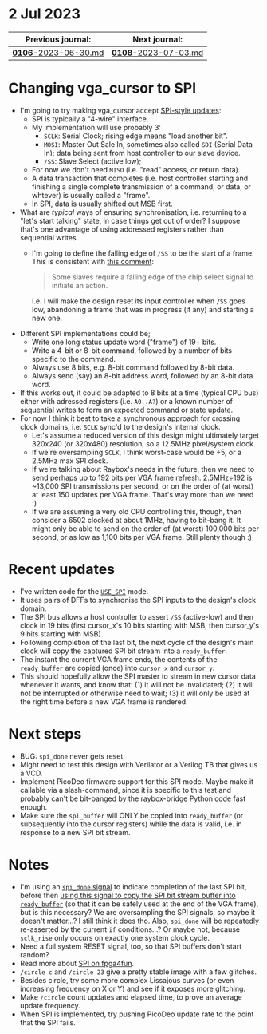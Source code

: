 # 2 Jul 2023

| Previous journal: | Next journal: |
|-|-|
| [**0106**-2023-06-30.md](./0106-2023-06-30.md) | [**0108**-2023-07-03.md](./0108-2023-07-03.md) |

# Changing vga_cursor to SPI

*   I'm going to try making vga_cursor accept [SPI-style updates][SPI]:
    *   SPI is typically a "4-wire" interface.
    *   My implementation will use probably 3:
        *   `SCLK`: Serial Clock; rising edge means "load another bit".
        *   `MOSI`: Master Out Sale In, sometimes also called `SDI` (Serial Data In); data being sent from host controller to our slave device.
        *   `/SS`: Slave Select (active low);
    *   For now we don't need `MISO` (i.e. "read" access, or return data).
    *   A data transaction that completes (i.e. host controller starting and finishing a single
        complete transmission of a command, or data, or whtever) is usually called a "frame".
    *   In SPI, data is usually shifted out MSB first.
*   What are *typical* ways of ensuring synchronisation, i.e. returning to a "let's start talking"
    state, in case things get out of order? I suppose that's one advantage of using addressed
    registers rather than sequential writes.
    *   I'm going to define the falling edge of `/SS` to be the start of a frame.
        This is consistent with [this comment][SSFalling]:
        >   Some slaves require a falling edge of the chip select signal to initiate an action.

        i.e. I will make the design reset its input controller when `/SS` goes low, abandoning a frame
        that was in progress (if any) and starting a new one.
*   Different SPI implementations could be;
    *   Write one long status update word ("frame") of 19+ bits.
    *   Write a 4-bit or 8-bit command, followed by a number of bits specific to the command.
    *   Always use 8 bits, e.g. 8-bit command followed by 8-bit data.
    *   Always send (say) an 8-bit address word, followed by an 8-bit data word.
*   If this works out, it could be adapted to 8 bits at a time (typical CPU bus) either with
    adressed registers (i.e. `A0..A?`) or a known number of sequential writes to form an expected
    command or state update.
*   For now I think it best to take a synchronous approach for crossing clock domains,
    i.e. `SCLK` sync'd to the design's internal clock.
    *   Let's assume a reduced version of this design might ultimately target 320x240 (or 320x480)
        resolution, so a 12.5MHz pixel/system clock.
    *   If we're oversampling `SCLK`, I think worst-case would be &div;5, or a 2.5MHz max SPI clock.
    *   If we're talking about Raybox's needs in the future, then we need to send perhaps up to
        192 bits per VGA frame refresh. 2.5MHz&div;192 is ~13,000 SPI transmissions per second, or
        on the order of (at worst) at least 150 updates per VGA frame. That's way more than we need :)
    *   If we are assuming a very old CPU controlling this, though, then consider a 6502 clocked at
        about 1MHz, having to bit-bang it. It might only be able to send on the order of (at worst)
        100,000 bits per second, or as low as 1,100 bits per VGA frame. Still plenty though :)

# Recent updates

*   I've written code for the [`USE_SPI`] mode.
*   It uses pairs of DFFs to synchronise the SPI inputs to the design's clock domain.
*   The SPI bus allows a host controller to assert `/SS` (active-low) and then clock in 19 bits
    (first cursor_x's 10 bits starting with MSB, then cursor_y's 9 bits starting with MSB).
*   Following completion of the last bit, the next cycle of the design's main clock will copy
    the captured SPI bit stream into a `ready_buffer`.
*   The instant the current VGA frame ends, the contents of the `ready_buffer` are copied (once)
    into `cursor_x` and `cursor_y`.
*   This should hopefully allow the SPI master to stream in new cursor data whenever it wants,
    and know that:
    (1) it will not be invalidated; (2) it will not be interrupted or otherwise need to wait;
    (3) it will only be used at the right time before a new VGA frame is rendered.

# Next steps

*   BUG: `spi_done` never gets reset.
*   Might need to test this design with Verilator or a Verilog TB that gives us a VCD.
*   Implement PicoDeo firmware support for this SPI mode. Maybe make it callable via a
    slash-command, since it is specific to this test and probably can't be bit-banged by 
    the raybox-bridge Python code fast enough.
*   Make sure the `spi_buffer` will ONLY be copied into `ready_buffer` (or subsequently into
    the cursor registers) while the data is valid, i.e. in response to a new SPI bit stream.

# Notes

*   I'm using an [`spi_done` signal][spi_done] to indicate completion of the last SPI bit,
    before then [using this signal to copy the SPI bit stream buffer into `ready_buffer`][SPICopy]
    (so that it can be safely used at the end of the VGA frame), but is this necessary?
    We are oversampling the SPI signals, so maybe it doesn't matter...? I still think it does tho.
    Also, `spi_done` will be repeatedly re-asserted by the current `if` conditions...? Or maybe
    not, because `sclk_rise` only occurs on exactly one system clock cycle.
*   Need a full system RESET signal, too, so that SPI buffers don't start random?
*   Read more about [SPI on fpga4fun](https://www.fpga4fun.com/SPI1.html).
*   `/circle c` and `/circle 23` give a pretty stable image with a few glitches.
*   Besides circle, try some more complex Lissajous curves (or even increasing frequency on
    X or Y) and see if it exposes more glitching.
*   Make `/circle` count updates and elapsed time, to prove an average update frequency.
*   When SPI is implemented, try pushing PicoDeo update rate to the point that the SPI fails.


[SPI]: https://en.wikipedia.org/wiki/Serial_Peripheral_Interface
[SSFalling]: https://en.wikipedia.org/wiki/Serial_Peripheral_Interface#Operation
[`USE_SPI`]: https://github.com/algofoogle/sandpit/blob/41d717a470a7a8bf9f74aa0b864c9c0510ae2f06/pi_pico/pico-de0/vga_cursor/vga_cursor.v#L95
[spi_done]: https://github.com/algofoogle/sandpit/blob/41d717a470a7a8bf9f74aa0b864c9c0510ae2f06/pi_pico/pico-de0/vga_cursor/vga_cursor.v#L154
[SPICopy]: https://github.com/algofoogle/sandpit/blob/41d717a470a7a8bf9f74aa0b864c9c0510ae2f06/pi_pico/pico-de0/vga_cursor/vga_cursor.v#L149-L151
